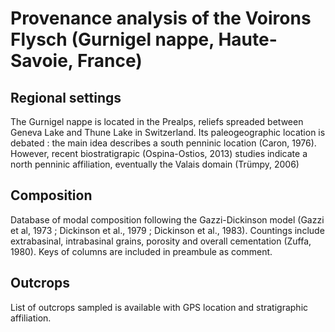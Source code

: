 Provenance analysis of the Voirons Flysch (Gurnigel nappe, Haute-Savoie, France)
=============

Regional settings
-------------

The Gurnigel nappe is located in the Prealps, reliefs spreaded between Geneva Lake and Thune Lake in Switzerland. Its paleogeographic location is debated : the main idea describes a south penninic location (Caron, 1976). However, recent biostratigrapic (Ospina-Ostios, 2013) studies indicate a north penninic affiliation, eventually the Valais domain (Trümpy, 2006)

Composition
-------------

Database of modal composition following the Gazzi-Dickinson model (Gazzi et al, 1973 ; Dickinson et al., 1979 ; Dickinson et al., 1983). Countings include extrabasinal, intrabasinal grains, porosity and overall cementation (Zuffa, 1980). Keys of columns are included in preambule as comment.

Outcrops
-------------

List of outcrops sampled is available with GPS location and stratigraphic affiliation.
